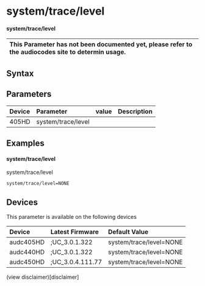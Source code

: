 ﻿---
description: system/trace/level
search: false
---

# system/trace/level

#### system/trace/level


| This Parameter has not been documented yet, please refer to the audiocodes site to determin usage.  | 
| :--- |

## Syntax

## Parameters
|Device|Parameter|value|Description|
|:---|:---|:---|:---|
| 405HD | system/trace/level |  |  |

## Examples
#### system/trace/level

system/trace/level

```
system/trace/level=NONE
```

## Devices
This parameter is available on the following devices

| Device | Latest Firmware | Default Value |
|:---|:---|:---|
| audc405HD | ;UC_3.0.1.322 | system/trace/level=NONE 
| audc440HD | ;UC_3.0.1.322 | system/trace/level=NONE 
| audc450HD | ;UC_3.0.4.111.77 | system/trace/level=NONE 

(view disclaimer)[disclaimer]

